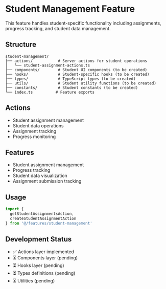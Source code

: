 # Student Management Feature

This feature handles student-specific functionality including assignments, progress tracking, and student data management.

## Structure

```
student-management/
├── actions/           # Server actions for student operations
│   └── student-assignment-actions.ts
├── components/        # Student UI components (to be created)
├── hooks/             # Student-specific hooks (to be created)
├── types/             # TypeScript types (to be created)
├── utils/             # Student utility functions (to be created)
├── constants/         # Student constants (to be created)
└── index.ts          # Feature exports
```

## Actions

- Student assignment management
- Student data operations
- Assignment tracking
- Progress monitoring

## Features

- Student assignment management
- Progress tracking
- Student data visualization
- Assignment submission tracking

## Usage

```typescript
import { 
  getStudentAssignmentsAction,
  createStudentAssignmentAction 
} from '@/features/student-management'
```

## Development Status

- ✅ Actions layer implemented
- ⏳ Components layer (pending)
- ⏳ Hooks layer (pending)
- ⏳ Types definitions (pending)
- ⏳ Utilities (pending)
